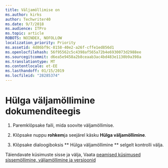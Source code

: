 ```yaml
---
title: Väljamöllimise on
ms.author: kirks
author: Techwriter40
ms.date: 9/7/2018
ms.audience: ITPro
ms.topic: article
ROBOTS: NOINDEX, NOFOLLOW
localization_priority: Priority
ms.assetid: 4d86bf9c-8158-40e2-a26f-cffe1ed856d1
ms.openlocfilehash: 56f95562c5c4398af565a72b4e6930073d2988ee
ms.sourcegitcommit: d6ea5e9458a2b8ceaab3ac4bd483e1130b9a398a
ms.translationtype: MT
ms.contentlocale: et-EE
ms.lasthandoff: 01/15/2019
ms.locfileid: "28285374"
---
```

# <a name="discard-a-check-out-from-a-document-library"></a>Hülga väljamöllimine dokumenditeegis

1. Paremklõpsake faili, mida soovite väljamöllimise.
    
2. Klõpsake nuppu **rohkem**ja seejärel käsku **Hülga väljamöllimine**. 
    
3. Klõpsake dialoogiboksis ** Hülga väljamöllimine ** selgelt kontrolli välja. 
    
Täiendavate küsimuste sisse ja välja, Vaata [peamised küsimused sissemöllimine, väljamöllimine ja versioonid](https://go.microsoft.com/fwlink/?linkid=2018786)
  

